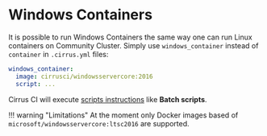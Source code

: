 # Windows Containers

It is possible to run Windows Containers the same way one can run Linux containers on Community Cluster. Simply use
`windows_container` instead of `container` in `.cirrus.yml` files:

```yaml
windows_container:
  image: cirrusci/windowsservercore:2016
  script: ...
```

Cirrus CI will execute [scripts instructions](/guide/writing-tasks.md#script-instruction) like **Batch scripts**.
    
!!! warning "Limitations"
    At the moment only Docker images based of `microsoft/windowsservercore:ltsc2016` are supported.
